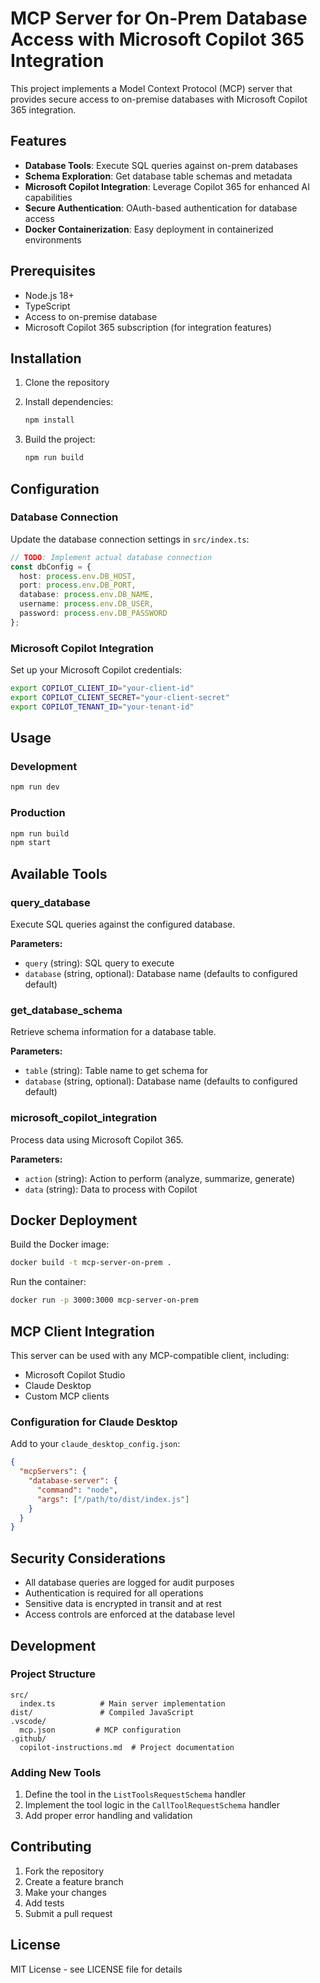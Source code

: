 # MCP Server for On-Prem Database Access with Microsoft Copilot 365 Integration

This project implements a Model Context Protocol (MCP) server that provides secure access to on-premise databases with Microsoft Copilot 365 integration.

## Features

- **Database Tools**: Execute SQL queries against on-prem databases
- **Schema Exploration**: Get database table schemas and metadata
- **Microsoft Copilot Integration**: Leverage Copilot 365 for enhanced AI capabilities
- **Secure Authentication**: OAuth-based authentication for database access
- **Docker Containerization**: Easy deployment in containerized environments

## Prerequisites

- Node.js 18+
- TypeScript
- Access to on-premise database
- Microsoft Copilot 365 subscription (for integration features)

## Installation

1. Clone the repository
2. Install dependencies:
   ```bash
   npm install
   ```

3. Build the project:
   ```bash
   npm run build
   ```

## Configuration

### Database Connection

Update the database connection settings in `src/index.ts`:

```typescript
// TODO: Implement actual database connection
const dbConfig = {
  host: process.env.DB_HOST,
  port: process.env.DB_PORT,
  database: process.env.DB_NAME,
  username: process.env.DB_USER,
  password: process.env.DB_PASSWORD
};
```

### Microsoft Copilot Integration

Set up your Microsoft Copilot credentials:

```bash
export COPILOT_CLIENT_ID="your-client-id"
export COPILOT_CLIENT_SECRET="your-client-secret"
export COPILOT_TENANT_ID="your-tenant-id"
```

## Usage

### Development

```bash
npm run dev
```

### Production

```bash
npm run build
npm start
```

## Available Tools

### query_database
Execute SQL queries against the configured database.

**Parameters:**
- `query` (string): SQL query to execute
- `database` (string, optional): Database name (defaults to configured default)

### get_database_schema
Retrieve schema information for a database table.

**Parameters:**
- `table` (string): Table name to get schema for
- `database` (string, optional): Database name (defaults to configured default)

### microsoft_copilot_integration
Process data using Microsoft Copilot 365.

**Parameters:**
- `action` (string): Action to perform (analyze, summarize, generate)
- `data` (string): Data to process with Copilot

## Docker Deployment

Build the Docker image:

```bash
docker build -t mcp-server-on-prem .
```

Run the container:

```bash
docker run -p 3000:3000 mcp-server-on-prem
```

## MCP Client Integration

This server can be used with any MCP-compatible client, including:

- Microsoft Copilot Studio
- Claude Desktop
- Custom MCP clients

### Configuration for Claude Desktop

Add to your `claude_desktop_config.json`:

```json
{
  "mcpServers": {
    "database-server": {
      "command": "node",
      "args": ["/path/to/dist/index.js"]
    }
  }
}
```

## Security Considerations

- All database queries are logged for audit purposes
- Authentication is required for all operations
- Sensitive data is encrypted in transit and at rest
- Access controls are enforced at the database level

## Development

### Project Structure

```
src/
  index.ts          # Main server implementation
dist/               # Compiled JavaScript
.vscode/
  mcp.json         # MCP configuration
.github/
  copilot-instructions.md  # Project documentation
```

### Adding New Tools

1. Define the tool in the `ListToolsRequestSchema` handler
2. Implement the tool logic in the `CallToolRequestSchema` handler
3. Add proper error handling and validation

## Contributing

1. Fork the repository
2. Create a feature branch
3. Make your changes
4. Add tests
5. Submit a pull request

## License

MIT License - see LICENSE file for details

